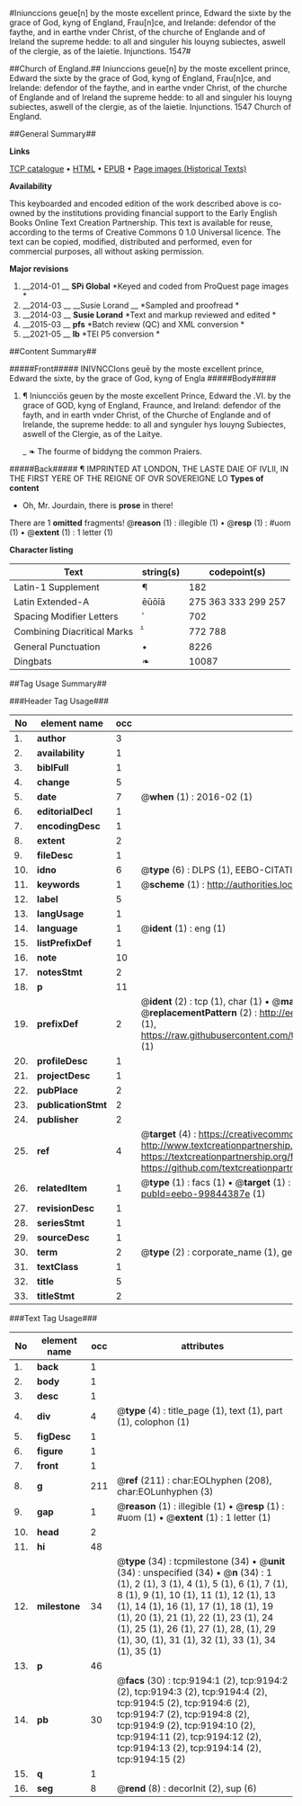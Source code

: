 #Iniunccions geue[n] by the moste excellent prince, Edward the sixte by the grace of God, kyng of England, Frau[n]ce, and Irelande: defendor of the faythe, and in earthe vnder Christ, of the churche of Englande and of Ireland the supreme hedde: to all and singuler his louyng subiectes, aswell of the clergie, as of the laietie. Injunctions. 1547#

##Church of England.##
Iniunccions geue[n] by the moste excellent prince, Edward the sixte by the grace of God, kyng of England, Frau[n]ce, and Irelande: defendor of the faythe, and in earthe vnder Christ, of the churche of Englande and of Ireland the supreme hedde: to all and singuler his louyng subiectes, aswell of the clergie, as of the laietie.
Injunctions. 1547
Church of England.

##General Summary##

**Links**

[TCP catalogue](http://www.ota.ox.ac.uk/tcp/)  • 
[HTML](http://tei.it.ox.ac.uk/tcp/Texts-HTML/free/A68/A68010.html)  • 
[EPUB](http://tei.it.ox.ac.uk/tcp/Texts-EPUB/free/A68/A68010.epub) • 
[Page images (Historical Texts)](https://historicaltexts.jisc.ac.uk/eebo-99844387e)

**Availability**

This keyboarded and encoded edition of the work described above is co-owned by the
    institutions providing financial support to the Early English Books Online Text Creation
    Partnership. This text is available for reuse, according to the terms of  Creative Commons 0 1.0 Universal
    licence. The text can be copied, modified, distributed and performed, even for commercial
    purposes, all without asking permission.

**Major revisions**

1. __2014-01 __ __SPi Global__ *Keyed and coded from ProQuest page images *
1. __2014-03 __ __Susie Lorand __ *Sampled and proofread *
1. __2014-03 __ __Susie Lorand__ *Text and markup reviewed and edited *
1. __2015-03 __ __pfs__ *Batch review (QC) and XML conversion *
1. __2021-05 __ __lb__ *TEI P5 conversion *

##Content Summary##

#####Front#####
INIVNCCIons geuē by the moste excellent prince, Edward the sixte, by the grace of God, kyng of Engla
#####Body#####

1. ¶ Iniuncciōs geuen by the moste excellent Prince, Edward the .VI. by the grace of GOD, kyng of England, Fraunce, and Ireland: defendor of the fayth, and in earth vnder Christ, of the Churche of Englande and of Irelande, the supreme hedde: to all and synguler hys louyng Subiectes, aswell of the Clergie, as of the Laitye.

    _ ❧ The fourme of biddyng the common Praiers.

#####Back#####
¶ IMPRINTED AT LONDON, THE LASTE DAIE OF IVLII, IN THE FIRST YERE OF THE REIGNE OF OVR SOVEREIGNE LO
**Types of content**

  * Oh, Mr. Jourdain, there is **prose** in there!

There are 1 **omitted** fragments! 
 @__reason__ (1) : illegible (1)  •  @__resp__ (1) : #uom (1)  •  @__extent__ (1) : 1 letter (1)

**Character listing**


|Text|string(s)|codepoint(s)|
|---|---|---|
|Latin-1 Supplement|¶|182|
|Latin Extended-A|ēūōīā|275 363 333 299 257|
|Spacing             Modifier Letters|ʾ|702|
|Combining             Diacritical Marks|̄̔|772 788|
|General Punctuation|•|8226|
|Dingbats|❧|10087|

##Tag Usage Summary##

###Header Tag Usage###

|No|element name|occ|attributes|
|---|---|---|---|
|1.|__author__|3||
|2.|__availability__|1||
|3.|__biblFull__|1||
|4.|__change__|5||
|5.|__date__|7| @__when__ (1) : 2016-02 (1)|
|6.|__editorialDecl__|1||
|7.|__encodingDesc__|1||
|8.|__extent__|2||
|9.|__fileDesc__|1||
|10.|__idno__|6| @__type__ (6) : DLPS (1), EEBO-CITATION (1), VID (1), EEBO-PROQUEST (1), STC (2)|
|11.|__keywords__|1| @__scheme__ (1) : http://authorities.loc.gov/ (1)|
|12.|__label__|5||
|13.|__langUsage__|1||
|14.|__language__|1| @__ident__ (1) : eng (1)|
|15.|__listPrefixDef__|1||
|16.|__note__|10||
|17.|__notesStmt__|2||
|18.|__p__|11||
|19.|__prefixDef__|2| @__ident__ (2) : tcp (1), char (1)  •  @__matchPattern__ (2) : ([0-9\-]+):([0-9IVX]+) (1), (.+) (1)  •  @__replacementPattern__ (2) : http://eebo.chadwyck.com/downloadtiff?vid=$1&page=$2 (1), https://raw.githubusercontent.com/textcreationpartnership/Texts/master/tcpchars.xml#$1 (1)|
|20.|__profileDesc__|1||
|21.|__projectDesc__|1||
|22.|__pubPlace__|2||
|23.|__publicationStmt__|2||
|24.|__publisher__|2||
|25.|__ref__|4| @__target__ (4) : https://creativecommons.org/publicdomain/zero/1.0/ (1), http://www.textcreationpartnership.org/docs/. (1), https://textcreationpartnership.org/faq/#faq05 (1), https://github.com/textcreationpartnership (1)|
|26.|__relatedItem__|1| @__type__ (1) : facs (1)  •  @__target__ (1) : https://data.historicaltexts.jisc.ac.uk/view?pubId=eebo-99844387e (1)|
|27.|__revisionDesc__|1||
|28.|__seriesStmt__|1||
|29.|__sourceDesc__|1||
|30.|__term__|2| @__type__ (2) : corporate_name (1), geographic_name (1)|
|31.|__textClass__|1||
|32.|__title__|5||
|33.|__titleStmt__|2||


###Text Tag Usage###

|No|element name|occ|attributes|
|---|---|---|---|
|1.|__back__|1||
|2.|__body__|1||
|3.|__desc__|1||
|4.|__div__|4| @__type__ (4) : title_page (1), text (1), part (1), colophon (1)|
|5.|__figDesc__|1||
|6.|__figure__|1||
|7.|__front__|1||
|8.|__g__|211| @__ref__ (211) : char:EOLhyphen (208), char:EOLunhyphen (3)|
|9.|__gap__|1| @__reason__ (1) : illegible (1)  •  @__resp__ (1) : #uom (1)  •  @__extent__ (1) : 1 letter (1)|
|10.|__head__|2||
|11.|__hi__|48||
|12.|__milestone__|34| @__type__ (34) : tcpmilestone (34)  •  @__unit__ (34) : unspecified (34)  •  @__n__ (34) : 1 (1), 2 (1), 3 (1), 4 (1), 5 (1), 6 (1), 7 (1), 8 (1), 9 (1), 10 (1), 11 (1), 12 (1), 13 (1), 14 (1), 16 (1), 17 (1), 18 (1), 19 (1), 20 (1), 21 (1), 22 (1), 23 (1), 24 (1), 25 (1), 26 (1), 27 (1), 28, (1), 29 (1), 30, (1), 31 (1), 32 (1), 33 (1), 34 (1), 35 (1)|
|13.|__p__|46||
|14.|__pb__|30| @__facs__ (30) : tcp:9194:1 (2), tcp:9194:2 (2), tcp:9194:3 (2), tcp:9194:4 (2), tcp:9194:5 (2), tcp:9194:6 (2), tcp:9194:7 (2), tcp:9194:8 (2), tcp:9194:9 (2), tcp:9194:10 (2), tcp:9194:11 (2), tcp:9194:12 (2), tcp:9194:13 (2), tcp:9194:14 (2), tcp:9194:15 (2)|
|15.|__q__|1||
|16.|__seg__|8| @__rend__ (8) : decorInit (2), sup (6)|
